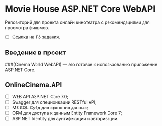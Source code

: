 # Movie House ASP.NET Core WebAPI
Репозиторий для проекта онлайн кинотеатра с рекомендациями для просмотра фильмов.
- [ ] [Ссылка](https://tungsten-sphere-ea3.notion.site/906bf42eab164ef9b4eb752c492ec2b3) на ТЗ задания.

## Введение в проект
###(Cinema World WebAPI) — это готовое к использованию приложение ASP.NET Core.


## OnlineCinema.API
- [ ] WEB API ASP.NET Core 7.0;
- [ ] Swagger для спецификации RESTful API;
- [ ] MS SQL Субд для хранения данных;
- [ ] ORM для доступа к данным Entity Framework Core 7;
- [ ] ASP.NET Identity для аунтификации и авторизации.
